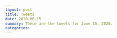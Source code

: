```yaml
---
layout: post
title: Tweets
date: 2020-06-15
summary: These are the tweets for June 15, 2020.
categories:
---
```


